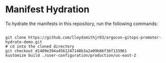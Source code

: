 
# Manifest Hydration

To hydrate the manifests in this repository, run the following commands:

```shell

git clone https://github.com/lloydsmithjr03/argocon-gitops-promoter-hydrate-demo.git
# cd into the cloned directory
git checkout d1409e394a4561247148b3a2a09b86f36f133961
kustomize build ./user-configuration/production/us-east-2
```
